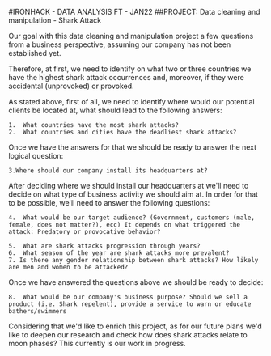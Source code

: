 #IRONHACK - DATA ANALYSIS FT - JAN22
##PROJECT: Data cleaning and manipulation - Shark Attack

Our goal with this data cleaning and manipulation project a few questions from a business perspective, assuming our company has not been established yet.

Therefore, at first, we need to identify on what two or three countries we have the highest shark attack occurrences and, moreover, if they were accidental (unprovoked) or provoked.

As stated above, first of all, we need to identify where would our potential clients be located at, what should lead to the following answers:

    1.  What countries have the most shark attacks?
    2.  What countries and cities have the deadliest shark attacks?

Once we have the answers for that we should be ready to answer the next logical question:

    3.Where should our company install its headquarters at?

After deciding where we should install our headquarters at we'll need to decide on what type of business activity we should aim at. In order for that to be possible, we'll need to answer the following questions:

    4.  What would be our target audience? (Government, customers (male, female, does not matter?), ecc) It depends on what triggered the attack: Predatory or provocative behavior?

    5.  What are shark attacks progression through years?
    6.  What season of the year are shark attacks more prevalent?
    7. Is there any gender relationship between shark attacks? How likely are men and women to be attacked?

Once we have answered the questions above we should be ready to decide:

    8.  What would be our company's business purpose? Should we sell a product (i.e. Shark repelent), provide a service to warn or educate bathers/swimmers

Considering that we'd like to enrich this project, as for our future plans we'd like to deepen our research and check how does shark attacks relate to moon phases? This currently is our work in progress.
